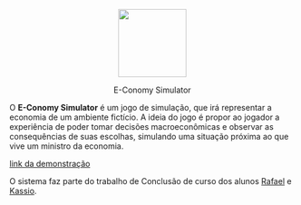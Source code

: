 
<p align="center"><img src="https://i.imgur.com/iwnsGhu.jpg" width="120"></p>

<p align="center">E-Conomy Simulator</p>

O **E-Conomy Simulator** é um jogo de simulação, que irá representar a economia de um ambiente fictício. A ideia do jogo é propor ao jogador a experiência de poder tomar decisões macroeconômicas e observar as consequências de suas escolhas, simulando uma  situação próxima ao que vive um ministro da economia.

[link da demonstração][1]

O sistema faz parte do trabalho de Conclusão de curso dos alunos [Rafael](https://github.com/gwathsule "Rafael") e [Kassio](https://github.com/kassioschaider "Kassio").


[1]: ec2-3-138-138-227.us-east-2.compute.amazonaws.com "Demonstração ao vivo"
